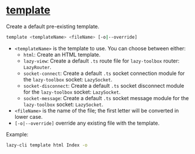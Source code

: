# [template](#template)

Create a default pre-existing template.

```bash
template <templateName> <fileName> [-o|--override]
```
- `<templateName>` is the template to use. You can choose between either:
    - `html`: Create an HTML template.
    - `lazy-view`: Create a default `.ts` route file for `lazy-toolbox` router: `LazyRouter`.
    - `socket-connect`: Create a default `.ts` socket connection module for the `lazy-toolbox` socket: `LazySocket`.
    - `socket-disconnect`: Create a default `.ts` socket disconnect module for the `lazy-toolbox` socket: `LazySocket`.
    - `socket-message`: Create a default `.ts` socket message module for the `lazy-toolbox` socket: `LazySocket`.
- `<fileName>` is the name of the file; the first letter will be converted in lower case.
- `[-o|--override]` override any existing file with the template.

Example:
```bash
lazy-cli template html Index -o
```